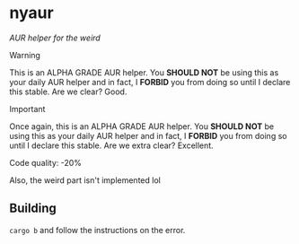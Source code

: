 # nyaur

*AUR helper for the weird*

> [!WARNING]
> This is an ALPHA GRADE AUR helper. You **SHOULD NOT** be using this as your daily AUR helper and in fact, I **FORBID** you from doing so until I declare this stable. Are we clear? Good.

> [!IMPORTANT]
> Once again, this is an ALPHA GRADE AUR helper. You **SHOULD NOT** be using this as your daily AUR helper and in fact, I **FORBID** you from doing so until I declare this stable. Are we extra clear? Excellent.

Code quality: -20%

Also, the weird part isn't implemented lol

## Building

`cargo b` and follow the instructions on the error.

